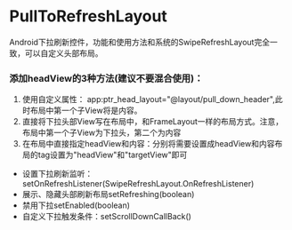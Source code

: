 # PullToRefreshLayout
Android下拉刷新控件，功能和使用方法和系统的SwipeRefreshLayout完全一致，可以自定义头部布局。

### 添加headView的3种方法(建议不要混合使用)：
1. 使用自定义属性： app:ptr_head_layout="@layout/pull_down_header",此时布局中第一个子View将是内容。
2. 直接将下拉头部View写在布局中，和FrameLayout一样的布局方式。注意，布局中第一个子View为下拉头，第二个为内容
3. 在布局中直接指定headView和内容：分别将需要设置成headView和内容布局的tag设置为"headView"和"targetView"即可
- 设置下拉刷新监听：setOnRefreshListener(SwipeRefreshLayout.OnRefreshListener)
- 展示、隐藏头部刷新布局setRefreshing(boolean)
- 禁用下拉setEnabled(boolean)
- 自定义下拉触发条件：setScrollDownCallBack()
